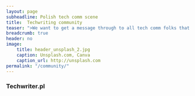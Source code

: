 ```yaml
---
layout: page
subheadline: Polish tech comm scene
title:  Techwriting community
teaser: ">We want to get a message through to all tech comm folks that contribution to the community isn't that hard and that everyone has something interesting to say. <cite>Michal Skowron and Jakub Wisniewski, Poland </cite> "
breadcrumb: true
header: no
image:
    title: header_unsplash_2.jpg
    caption: Unsplash.com, Canva
    caption_url: http://unsplash.com
permalink: "/community/"
---
```

### Techwriter.pl


